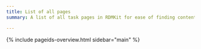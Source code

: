 ```yaml
---
title: List of all pages
summary: A list of all task pages in RDMKit for ease of finding content to link or contribute to.

---
```

{% include pageids-overview.html sidebar="main" %}